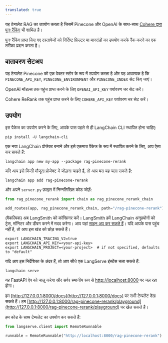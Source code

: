 ```yaml
---
translated: true
---
```


यह टेम्पलेट RAG का उपयोग करता है जिसमें Pinecone और OpenAI के साथ-साथ [Cohere द्वारा पुनः रैंकिंग](https://txt.cohere.com/rerank/) भी शामिल है।

पुनः रैंकिंग प्राप्त किए गए दस्तावेजों को निर्दिष्ट फ़िल्टर या मानदंडों का उपयोग करके रैंक करने का एक तरीका प्रदान करता है।

## वातावरण सेटअप

यह टेम्पलेट Pinecone को एक वेक्टर स्टोर के रूप में उपयोग करता है और यह आवश्यक है कि `PINECONE_API_KEY`, `PINECONE_ENVIRONMENT` और `PINECONE_INDEX` सेट किए जाएं।

OpenAI मॉडल्स तक पहुंच प्राप्त करने के लिए `OPENAI_API_KEY` पर्यावरण चर सेट करें।

Cohere ReRank तक पहुंच प्राप्त करने के लिए `COHERE_API_KEY` पर्यावरण चर सेट करें।

## उपयोग

इस पैकेज का उपयोग करने के लिए, आपके पास पहले से ही LangChain CLI स्थापित होना चाहिए:

```shell
pip install -U langchain-cli
```

एक नया LangChain प्रोजेक्ट बनाने और इसे एकमात्र पैकेज के रूप में स्थापित करने के लिए, आप ऐसा कर सकते हैं:

```shell
langchain app new my-app --package rag-pinecone-rerank
```

यदि आप इसे किसी मौजूदा प्रोजेक्ट में जोड़ना चाहते हैं, तो आप बस यह चला सकते हैं:

```shell
langchain app add rag-pinecone-rerank
```

और अपने `server.py` फ़ाइल में निम्नलिखित कोड जोड़ें:

```python
from rag_pinecone_rerank import chain as rag_pinecone_rerank_chain

add_routes(app, rag_pinecone_rerank_chain, path="/rag-pinecone-rerank")
```

(वैकल्पिक) अब LangSmith को कॉन्फ़िगर करें।
LangSmith हमें LangChain अनुप्रयोगों को ट्रेस, मॉनिटर और डीबग करने में मदद करेगा।
आप यहां [साइन अप कर सकते हैं](https://smith.langchain.com/)।
यदि आपके पास पहुंच नहीं है, तो आप इस खंड को छोड़ सकते हैं।

```shell
export LANGCHAIN_TRACING_V2=true
export LANGCHAIN_API_KEY=<your-api-key>
export LANGCHAIN_PROJECT=<your-project>  # if not specified, defaults to "default"
```

यदि आप इस निर्देशिका के अंदर हैं, तो आप सीधे एक LangServe इंस्टेंस चला सकते हैं:

```shell
langchain serve
```

यह FastAPI ऐप को चालू करेगा और सर्वर स्थानीय रूप से [http://localhost:8000](http://localhost:8000) पर चल रहा होगा।

हम [http://127.0.0.1:8000/docs](http://127.0.0.1:8000/docs) पर सभी टेम्पलेट देख सकते हैं।
हम [http://127.0.0.1:8000/rag-pinecone-rerank/playground](http://127.0.0.1:8000/rag-pinecone-rerank/playground) पर खेल सकते हैं।

हम कोड के साथ टेम्पलेट का उपयोग कर सकते हैं:

```python
from langserve.client import RemoteRunnable

runnable = RemoteRunnable("http://localhost:8000/rag-pinecone-rerank")
```
